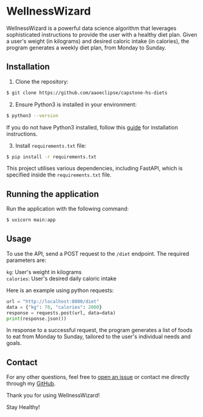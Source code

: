 # WellnessWizard

WellnessWizard is a powerful data science algorithm that leverages sophisticated instructions to provide the user with a healthy diet plan. Given a user's weight (in kilograms) and desired caloric intake (in calories), the program generates a weekly diet plan, from Monday to Sunday.

## Installation

1. Clone the repository:

```bash
$ git clone https://github.com/aaoeclipse/capstone-hs-diets
```
2. Ensure Python3 is installed in your environment:

```bash
$ python3 --version
```

If you do not have Python3 installed, follow this [guide](https://www.python.org/downloads/) for installation instructions.

3. Install `requirements.txt` file:
   
```bash
$ pip install -r requirements.txt
```
This project utilises various dependencies, including FastAPI, which is specified inside the `requirements.txt` file.

## Running the application

Run the application with the following command:

```bash
$ uvicorn main:app
```

## Usage

To use the API, send a POST request to the `/diet` endpoint. The required parameters are:

`kg`: User's weight in kilograms  
`calories`: User's desired daily caloric intake

Here is an example using python requests:

```python
url = "http://localhost:8000/diet"
data = {"kg": 70, "calories": 2000}
response = requests.post(url, data=data)
print(response.json())
```

In response to a successful request, the program generates a list of foods to eat from Monday to Sunday, tailored to the user's individual needs and goals.

## Contact

For any other questions, feel free to [open an issue](https://github.com/aaoeclipse/WellnessWizard/issues/new) or contact me directly through my [GitHub](https://github.com/aaoeclipse). 

Thank you for using WellnessWizard! 

Stay Healthy!